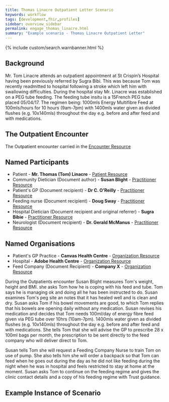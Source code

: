 ```yaml
---
title: Thomas Linacre Outpatient Letter Scenario
keywords: workflow
tags: [development,fhir,profiles]
sidebar: overview_sidebar
permalink: engage_thomas_linacre.html
summary: "Example scenario - Thomas Linacre Outpatient Letter"
---
```


{% include custom/search.warnbanner.html %}

## Background ##
Mr. Tom Linacre attends an outpatient appointment at St Crispin’s Hospital having been previously referred by Sugra Bibi. This was because Tom was recently readmitted to hospital following a stroke which left him with swallowing difficulties. During the hospital stay Mr. Linacre was established on a PEG tube feeding. The feeding tube insitu is a 15French PEG tube placed 05/04/17. The regimen being: 1000mls Energy Multifibre Feed at 100mls/hours for 10 hours (9am-7pm) with 1400mls water given as divided flushes (e.g. 10x140mls) throughout the day e.g. before and after feed and with medications. 

## The Outpatient Encounter ##

The Outpatient encounter carried in the [Encounter Resource](https://fhir.nhs.uk/STU3/StructureDefinition/CareConnect-ITK-Encounter-1)

## Named Participants ##

- Patient - **Mr. Thomas  (Tom) Linacre** - [Patient Resource](https://fhir.hl7.org.uk/STU3/StructureDefinition/CareConnect-Patient-1)
- Community Dietician (Document author) - **Susan Blight** - [Practitioner Resource](https://fhir.hl7.org.uk/STU3/StructureDefinition/CareConnect-Practitioner-1)
- Patient's GP (Document recipient) - **Dr  C. O’Reilly** - [Practitioner Resource](https://fhir.hl7.org.uk/STU3/StructureDefinition/CareConnect-Practitioner-1)
- Feeding nurse (Document recipient) - **Doug Sway** - [Practitioner Resource](https://fhir.hl7.org.uk/STU3/StructureDefinition/CareConnect-Practitioner-1)
- Hospital Dietician (Document recipient and original referrer) - **Sugra Bibie** - [Practitioner Resource](https://fhir.hl7.org.uk/STU3/StructureDefinition/CareConnect-Practitioner-1)
- Neurologist (Document recipient) - **Dr. Gerald McManus** - [Practitioner Resource](https://fhir.hl7.org.uk/STU3/StructureDefinition/CareConnect-Practitioner-1)

## Named Organisations ##

- Patient's GP Practice - **Canvas Health Centre** - [Organization Resource](https://fhir.hl7.org.uk/STU3/StructureDefinition/CareConnect-Organization-1)
- Hospital - **Adobe Health Centre** - [Organization Resource](https://fhir.hl7.org.uk/STU3/StructureDefinition/CareConnect-Organization-1)
- Feed Company (Document Recipient) - **Company  X** - [Organization Resource](https://fhir.hl7.org.uk/STU3/StructureDefinition/CareConnect-Organization-1)

During the Outpatients encounter Susan Blight measures Tom's weight, height and BMI. she asks Tom how he is coping with his feed and tube. Tom says he is managing ok and doing all he has been instructed to do. Susan examines Tom's peg site an notes that it has healed well and is clean and dry. Susan asks Tom if his bowel movements are good, to which Tom replies that his bowels are opening daily without any medication.
Susan revises his medication and decides that Tom needs 100ml/day of energy fibre feed given via PEG tube over 10hrs (10am-7pm). 1400mls water given as divided flushes (e.g. 10x140mls) throughout the day e.g. before and after feed and with medications.
She tells Tom that she will advise the GP to prescribe 28 x 100ml bags per month, the prescription to be sent directly to the feed company who will deliver direct to Tom.

Susan tells Tom she will request a Feeding Company Nurse to train Tom on use of pump.
She also tells him she will order a backpack so that Tom can feed when he goes out during the day as he did not like feeding during the night when he was in hospital and feels restricted to stay at home at the moment.
Susan asks Tom to continue on the feeding regime and gives the clinic contact details and a copy of his feeding regime with Trust guidance.


## Example Instance of Scenario ##

<script src="https://gist.github.com/IOPS-DEV/e34faf1969470b219b403b98df66593c.js"></script>


